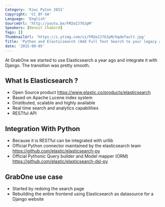 ```yaml
---
Category: 'Kiwi PyCon 2015'
Copyright: 'CC BY-SA'
Language: 'English'
SourceUrl: 'http://youtu.be/FM2e2J7OJpM'
Speakers: [Benoit Chabord]
Tags: []
ThumbnailUrl: 'https://i.ytimg.com/vi/FM2e2J7OJpM/hqdefault.jpg'
Title: 'Python and Elasticsearch (Add Full Text Search to your legacy application)'
date: '2015-09-05'
---
```

At GrabOne we started to use Elasticsearch a year ago and integrate it with Django. The transition was pretty smooth.

## What Is Elasticsearch ?
* Open Source product https://www.elastic.co/products/elasticsearch
* Based on Apache Lucene index system
* Dristibuted, scalable and highly available
* Real time search and analytics capabilities
* RESTful API

## Integration With Python
* Because it is RESTful can be integrated with urllib
* Official Python connector maintained by the elasticsearch team https://github.com/elastic/elasticsearch-py
* Official Pythonic Query builder and Model mapper (ORM) https://github.com/elastic/elasticsearch-dsl-py

## GrabOne use case
* Started by redoing the search page
* Rebuilding the entire frontend using Elasticsearch as datasource for a Django website



